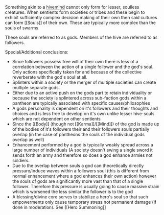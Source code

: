 Something akin to a [hivemind](Swarms) cannot only form for lesser, soulless creatures. When sentients form societies or tribes and these begin to exhibit sufficiently complex decision making of their own then said cultures can form [[Souls]] of their own. These are typically more complex than the souls of swarms.

These souls are referred to as gods. Members of the hive are referred to as followers.

Special/Additional conclusions:

- Since followers possess free will of their own there is less of a correlation between the action of a single follower and the god's soul. Only actions specifically taken for and because of the collective reverberate with the god's soul at all.
- Splinters within a society or the merger of multiple societies can create multiple separate gods.
- Either due to an active push on the gods part to retain individuality or because the society is splintered across sub-faction gods within a pantheon are typically associated with specific causes/philosophies
- A gods personality is dependent on it's followers and their thoughts and choices and is less free to develop on it's own unlike lesser hive-souls which are not dependent on other sentients
- Since the [[Body]] (though not [[Karma]]/[[Mind]]) of the god is made up of the bodies of it's followers their and their followers souls partially overlap (in the case of pantheons the souls of the individual gods overlap as well)
- Enhancement performed by a god is typically weakly spread across a large number of individuals (A society doesn't swing a single sword it sends forth an army and therefore so does a god enhance armies not soldiers.
- Due to the overlap between souls a god can theoretically directly pressure/induce waves within a followers soul (this is different from normal enhancement where a god enhances their own action) however the souls of gods are significantly more vast than that of a single follower. Therefore this pressure is usually going to cause massive strain which is worsened the less similar the follower is to the god
- A blessing/divine core serves to stabilize a hero's soul so that such empowerments only cause temporary stress not permanent damage (if done in moderation). See [[Hero Summoning]]